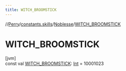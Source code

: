 ```yaml
---
title: WITCH_BROOMSTICK
---
```

//[Perry](../../../index.html)/[constants.skills](../index.html)/[Noblesse](index.html)/[WITCH_BROOMSTICK](-w-i-t-c-h_-b-r-o-o-m-s-t-i-c-k.html)



# WITCH_BROOMSTICK



[jvm]\
const val [WITCH_BROOMSTICK](-w-i-t-c-h_-b-r-o-o-m-s-t-i-c-k.html): [Int](https://kotlinlang.org/api/latest/jvm/stdlib/kotlin/-int/index.html) = 10001023




